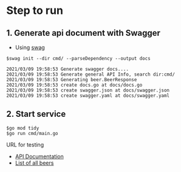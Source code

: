 # Step to run

## 1. Generate api document with Swagger
* Using [swag](https://github.com/swaggo/swag)

```
$swag init --dir cmd/ --parseDependency --output docs

2021/03/09 19:58:53 Generate swagger docs....
2021/03/09 19:58:53 Generate general API Info, search dir:cmd/
2021/03/09 19:58:53 Generating beer.BeerResponse
2021/03/09 19:58:53 create docs.go at docs/docs.go
2021/03/09 19:58:53 create swagger.json at docs/swagger.json
2021/03/09 19:58:53 create swagger.yaml at docs/swagger.yaml
```

## 2. Start service
```
$go mod tidy
$go run cmd/main.go
```

URL for testing
* [API Documentation](http://localhost:8080/docs/index.html)
* [List of all beers](http://localhost:8080/beer/)